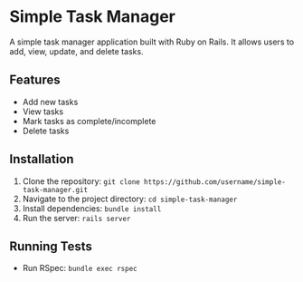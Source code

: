 # Simple Task Manager

A simple task manager application built with Ruby on Rails. It allows users to add, view, update, and delete tasks.

## Features
- Add new tasks
- View tasks
- Mark tasks as complete/incomplete
- Delete tasks

## Installation
1. Clone the repository: `git clone https://github.com/username/simple-task-manager.git`
2. Navigate to the project directory: `cd simple-task-manager`
3. Install dependencies: `bundle install`
4. Run the server: `rails server`

## Running Tests
- Run RSpec: `bundle exec rspec`
